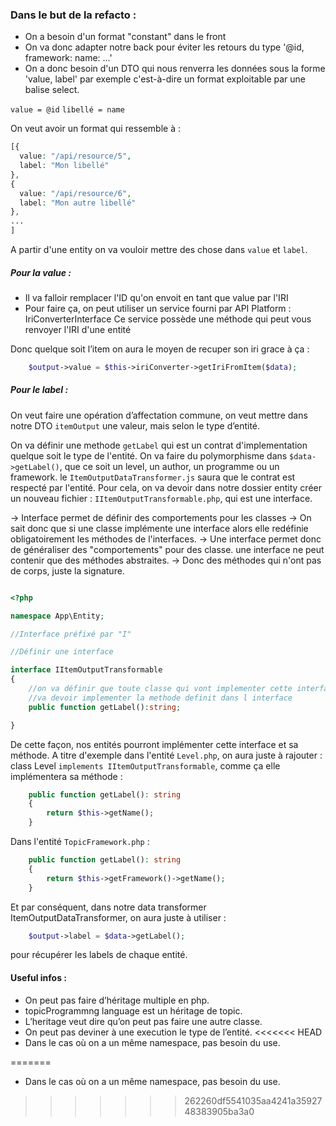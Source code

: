 ### Dans le but de la refacto :

- On a besoin d'un format "constant" dans le front
- On va donc adapter notre back pour éviter les retours du type '@id, framework: name: ...'
- On a donc besoin d'un DTO qui nous renverra les données sous la forme 'value, label' par exemple c'est-à-dire un format exploitable par une balise select.


`value = @id`
`libellé = name`

On veut avoir un format qui ressemble à :

```php
[{
  value: "/api/resource/5",
  label: "Mon libellé"
},
{
  value: "/api/resource/6",
  label: "Mon autre libellé"
},
...
]
```

A partir d'une entity on va vouloir mettre des chose dans `value` et `label`.

##### Pour la value : 

- Il va falloir remplacer l'ID qu'on envoit en tant que value par l'IRI
- Pour faire ça, on peut utiliser un service fourni par API Platform : IriConverterInterface
Ce service possède une méthode qui peut vous renvoyer l'IRI d'une entité

Donc quelque soit l’item on aura le moyen de recuper son iri grace à ça : 

```php
    $output->value = $this->iriConverter->getIriFromItem($data);
```

##### Pour le label : 

On veut faire une opération d’affectation commune, on veut mettre dans notre DTO `itemOutput` une valeur, mais selon le type d’entité.


On va définir une methode `getLabel` qui est un contrat d'implementation quelque soit le type de l'entité. On va faire du polymorphisme dans `$data->getLabel()`, que ce soit un level, un author, un programme ou un framework.
le `ItemOutputDataTransformer.js` saura que le contrat est respecté par l'entité.
Pour cela, on va devoir dans notre dossier entity créer un nouveau fichier : `IItemOutputTransformable.php`, qui est une interface.

-> Interface permet de définir des comportements pour les classes 
-> On sait donc que si une classe implémente une interface alors elle redéfinie obligatoirement les méthodes de l'interfaces.
-> Une interface permet donc de généraliser des "comportements" pour des classe.
une interface ne peut contenir que des méthodes abstraites.
-> Donc des méthodes qui n'ont pas de corps, juste la signature.

```php

<?php

namespace App\Entity;

//Interface préfixé par "I"

//Définir une interface

interface IItemOutputTransformable 
{
    //on va définir que toute classe qui vont implementer cette interface 
    //va devoir implementer la methode definit dans l interface
    public function getLabel():string;

}

```

De cette façon, nos entités pourront implémenter cette interface et sa méthode.
A titre d'exemple dans l'entité `Level.php`, on aura juste à rajouter :
class Level `implements IItemOutputTransformable`, comme ça elle implémentera sa méthode :

```php
    public function getLabel(): string
    {
        return $this->getName();
    }
```

Dans l'entité `TopicFramework.php` : 

```php
    public function getLabel(): string
    {
        return $this->getFramework()->getName();
    }
```

Et par conséquent, dans notre data transformer ItemOutputDataTransformer, on aura juste à utiliser : 

```php
    $output->label = $data->getLabel();
```
pour récupérer les labels de chaque entité.



#### Useful infos : 

- On peut pas faire d’héritage multiple en php.
- topicProgrammng language est un héritage de topic.
- L’heritage veut dire qu’on peut pas faire une autre classe.
- On peut pas deviner à une execution le type de l’entité.
<<<<<<< HEAD
- Dans le cas où on a un même namespace, pas besoin du use.

=======
- Dans le cas où on a un même namespace, pas besoin du use.
>>>>>>> 262260df5541035aa4241a3592748383905ba3a0
